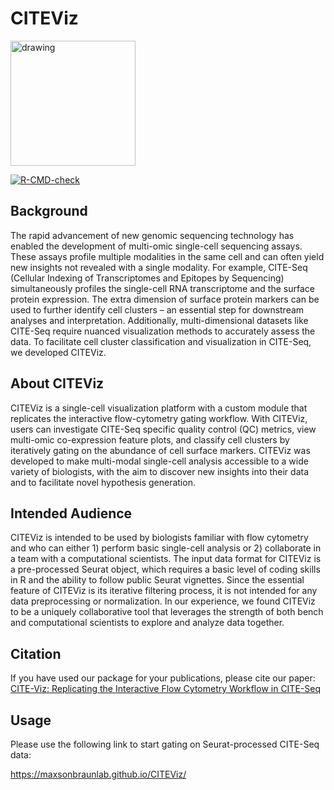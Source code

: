 # CITEViz

<img src="vignettes/citeviz-logo-light-cropped.png" alt="drawing" width="200"/>

<!-- badges: start -->
[![R-CMD-check](https://github.com/maxsonBraunLab/CITEViz/actions/workflows/rcmdcheck.yaml/badge.svg)](https://github.com/maxsonBraunLab/CITEViz/actions/workflows/rcmdcheck.yaml)
<!-- badges: end -->

## Background

The rapid advancement of new genomic sequencing technology has enabled the development of multi-omic single-cell sequencing assays. These assays profile multiple modalities in the same cell and can often yield new insights not revealed with a single modality. For example, CITE-Seq (Cellular Indexing of Transcriptomes and Epitopes by Sequencing) simultaneously profiles the single-cell RNA transcriptome and the surface protein expression. The extra dimension of surface protein markers can be used to further identify cell clusters – an essential step for downstream analyses and interpretation. Additionally, multi-dimensional datasets like CITE-Seq require nuanced visualization methods to accurately assess the data. To facilitate cell cluster classification and visualization in CITE-Seq, we developed CITEViz. 

## About CITEViz

CITEViz is a single-cell visualization platform with a custom module that replicates the interactive flow-cytometry gating workflow. With CITEViz, users can investigate CITE-Seq specific quality control (QC) metrics, view multi-omic co-expression feature plots, and classify cell clusters by iteratively gating on the abundance of cell surface markers. CITEViz was developed to make multi-modal single-cell analysis accessible to a wide variety of biologists, with the aim to discover new insights into their data and to facilitate novel hypothesis generation. 

## Intended Audience
CITEViz is intended to be used by biologists familiar with flow cytometry and who can either 1) perform basic single-cell analysis or 2) collaborate in a team with a computational scientists. The input data format for CITEViz is a pre-processed Seurat object, which requires a basic level of coding skills in R and the ability to follow public Seurat vignettes. Since the essential feature of CITEViz is its iterative filtering process, it is not intended for any data preprocessing or normalization. In our experience, we found CITEViz to be a uniquely collaborative tool that leverages the strength of both bench and computational scientists to explore and analyze data together. 

## Citation

If you have used our package for your publications, please cite our paper: [CITE-Viz: Replicating the Interactive Flow Cytometry Workflow in CITE-Seq](https://www.biorxiv.org/content/10.1101/2022.05.15.491411v1)

## Usage

Please use the following link to start gating on Seurat-processed CITE-Seq data:

https://maxsonbraunlab.github.io/CITEViz/